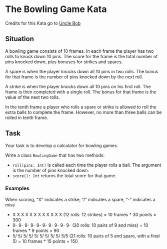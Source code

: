 # The Bowling Game Kata

Credits for this Kata go to [Uncle Bob](http://www.butunclebob.com/ArticleS.UncleBob.TheBowlingGameKata)

## Situation

A bowling game consists of 10 frames. In each frame the player has two rolls to knock down 10 pins. The score for the
frame is the total number of pins knocked down, plus bonuses for strikes and spares.

A spare is when the player knocks down all 10 pins in two rolls. The bonus for that frame is the number of pins knocked
down by the next roll.

A strike is when the player knocks down all 10 pins on his first roll. The frame is then completed with a single roll.
The bonus for that frame is the value of the next two rolls.

In the tenth frame a player who rolls a spare or strike is allowed to roll the extra balls to complete the frame.
However, no more than three balls can be rolled in tenth frame.

## Task

Your task is to develop a calculator for bowling games.

Write a class `BowlingGame` that has two methods:

* `roll(pins: Int)`  is called each time the player rolls a ball. The argument is the number of pins knocked down.
* `score(): Int` returns the total score for that game.

### Examples

When scoring, “X” indicates a strike, “/” indicates a spare, “-” indicates a miss

* X X X X X X X X X X X X (12 rolls: 12 strikes) = 10 frames * 30 points = 300
* 9- 9- 9- 9- 9- 9- 9- 9- 9- 9- (20 rolls: 10 pairs of 9 and miss) = 10 frames * 9 points = 90
* 5/ 5/ 5/ 5/ 5/ 5/ 5/ 5/ 5/ 5/5 (21 rolls: 10 pairs of 5 and spare, with a final 5) = 10 frames * 15 points = 150
